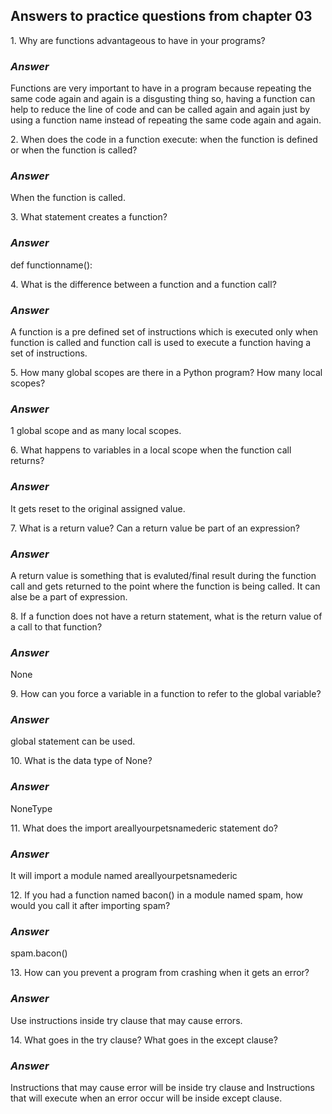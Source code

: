 <h2>Answers to practice questions from chapter 03</h2>

<p>1. Why are functions advantageous to have in your programs?</p>
<h3><i>Answer</i></h3>
<p>Functions are very important to have in a program because repeating the same code again and again is a disgusting thing so, having a function can help to reduce the line of code and can be called again and again just by using a function name instead of repeating the same code again and again.</p>

<p>2. When does the code in a function execute: when the function is defined or when the function is called?</p>
<h3><i>Answer</i></h3>
<p>When the function is called.</p>

<p>3. What statement creates a function?</p>
<h3><i>Answer</i></h3>
<p>def functionname():</p>

<p>4. What is the difference between a function and a function call?</p>
<h3><i>Answer</i></h3>
<p>A function is a pre defined set of instructions which is executed only when function is called and function call is used to execute a function having a set of instructions.</p>

<p>5. How many global scopes are there in a Python program? How many local scopes?</p>
<h3><i>Answer</i></h3>
<p>1 global scope and as many local scopes.</p>

<p>6. What happens to variables in a local scope when the function call returns?</p>
<h3><i>Answer</i></h3>
<p>It gets reset to the original assigned value.</p>

<p>7. What is a return value? Can a return value be part of an expression?</p>
<h3><i>Answer</i></h3>
<p>A return value is something that is evaluted/final result during the function call and gets returned to the point where the function is being called. It can alse be a part of expression.</p>

<p>8. If a function does not have a return statement, what is the return value of a call to that function?</p>
<h3><i>Answer</i></h3>
<p>None</p>

<p>9. How can you force a variable in a function to refer to the global variable?</p>
<h3><i>Answer</i></h3>
<p>global statement can be used.</p>

<p>10. What is the data type of None?</p>
<h3><i>Answer</i></h3>
<p>NoneType</p>

<p>11. What does the import areallyourpetsnamederic statement do?</p>
<h3><i>Answer</i></h3>
<p>It will import a module named areallyourpetsnamederic</p>

<p>12. If you had a function named bacon() in a module named spam, how would you call it after importing spam?</p>
<h3><i>Answer</i></h3>
<p>spam.bacon()</p>

<p>13. How can you prevent a program from crashing when it gets an error?</p>
<h3><i>Answer</i></h3>
<p>Use instructions inside try clause that may cause errors.</p>

<p>14. What goes in the try clause? What goes in the except clause?</p>
<h3><i>Answer</i></h3>
<p>Instructions that may cause error will be inside try clause and Instructions that will execute when an error occur will be inside except clause.</p>
